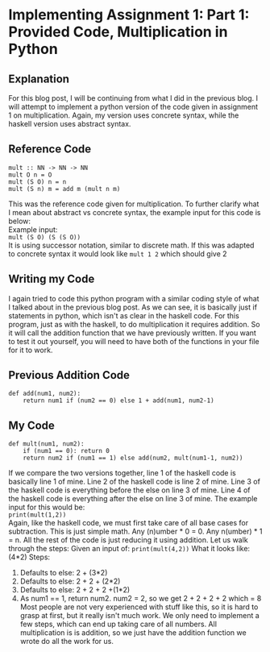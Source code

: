 # Implementing Assignment 1: Part 1: Provided Code, Multiplication in Python

## Explanation
For this blog post, I will be continuing from what I did in the previous blog. I will attempt to implement a python version of the code given in assignment 1 on multiplication. Again, my version uses concrete syntax, while the haskell version uses abstract syntax.

## Reference Code
```
mult :: NN -> NN -> NN 
mult O n = O
mult (S O) n = n
mult (S n) m = add m (mult n m)  
```
This was the reference code given for multiplication. To further clarify what I mean about abstract vs concrete syntax, the example input for this code is below:  
Example input:  
`mult (S O) (S (S O))`  
It is using successor notation, similar to discrete math. If this was adapted to concrete syntax it would look like `mult 1 2` which should give 2

## Writing my Code
I again tried to code this python program with a similar coding style of what I talked about in the previous blog post. As we can see, it is basically just if statements in python, which isn't as clear in the haskell code. For this program, just as with the haskell, to do multiplication it requires addition. So it will call the addition function that we have previously written. If you want to test it out yourself, you will need to have both of the functions in your file for it to work.

## Previous Addition Code
```
def add(num1, num2):
    return num1 if (num2 == 0) else 1 + add(num1, num2-1)
```
## My Code
```
def mult(num1, num2):
    if (num1 == 0): return 0
    return num2 if (num1 == 1) else add(num2, mult(num1-1, num2))
```
If we compare the two versions together, line 1 of the haskell code is basically line 1 of mine. Line 2 of the haskell code is line 2 of mine. Line 3 of the haskell code is everything before the else on line 3 of mine. Line 4 of the haskell code is everything after the else on line 3 of mine.
The example input for this would be:  
`print(mult(1,2))`  
Again, like the haskell code, we must first take care of all base cases for subtraction. This is just simple math. Any (n)umber * 0 = 0. Any n(umber) * 1 = n. All the rest of the code is just reducing it using addition. Let us walk through the steps:
Given an input of:
`print(mult(4,2))`
What it looks like: (4*2)
Steps:
1. Defaults to else: 2 + (3*2)
2. Defaults to else: 2 + 2 + (2*2)
3. Defaults to else: 2 + 2 + 2 +(1*2)
4. As num1 == 1, return num2.
 num2 = 2, so we get 2 + 2 + 2 + 2
 which = 8
Most people are not very experienced with stuff like this, so it is hard to grasp at first, but it really isn't much work. We only need to implement a few steps, which can end up taking care of all numbers.
All multiplication is is addition, so we just have the addition function we wrote do all the work for us.
